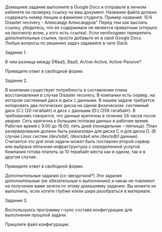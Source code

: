 Домашнее задание выполните в Google Docs и отправьте в личном кабинете на проверку ссылку на ваш документ.
Название файла должно содержать номер лекции и фамилию студента. Пример названия: 10.6 Disaster recovery - Александр Александров"
Перед тем как выслать ссылку, убедитесь, что ее содержимое не является приватным (открыто на просмотр всем, у кого есть ссылка). Если необходимо прикрепить дополнительные ссылки, просто добавьте их в свой Google Docs.
Любые вопросы по решению задач задавайте в чате Slack.
 
Задание 1.

В чем разница между DRaaS, BaaS, Active-Active, Active-Passive?




Приведите ответ в свободной форме.

Задание 2.

В компании существует потребность в составлении плана восстановления в случае Disaster recovery. В компании есть сервер, на котором системный диск и диск с данными. В нашем задаче требуется копировать два логических диска на одном физическом: системный диск (C:) (20 гигабайт) и диск с данными (D:) (256 гигабайт). В требованиях говорится, что данные критичны в течение 24 часов после аварии. Сеть критична к большим потокам данных в рабочее время. Рабочее время с 9.00 до 18.00, пять дней (понедельник – пятница). План резервирования должен быть реализован для диска C и для диска D. (В случае Linux систем /dev/sda1, /dev/sda4 или /dev/sdb1 данные). Считается что для этой задачи может быть поставлен второй сервер или выбрана облачная инфраструктура с определенной услугой. Компания готова платить за 10 терабайт места как в одном, так и в другом случае.
 



Приведите ответ в свободной форме.


Дополнительные задания (со звездочкой*)
Эти задания дополнительные (не обязательные к выполнению) и никак не повлияют на получение вами зачета по этому домашнему заданию. Вы можете их выполнить, если хотите глубже и/или шире разобраться в материале.
 

Задание 3.

Воспользуюсь программу r-sync составе конфигурацию для выполнения прошлой задачи.




Пришлите файл конфигурации.

